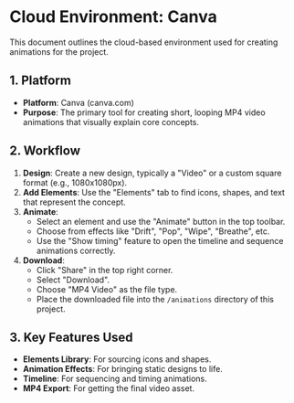 # Cloud Environment: Canva

This document outlines the cloud-based environment used for creating animations for the project.

## 1. Platform

*   **Platform**: Canva (canva.com)
*   **Purpose**: The primary tool for creating short, looping MP4 video animations that visually explain core concepts.

## 2. Workflow

1.  **Design**: Create a new design, typically a "Video" or a custom square format (e.g., 1080x1080px).
2.  **Add Elements**: Use the "Elements" tab to find icons, shapes, and text that represent the concept.
3.  **Animate**:
    *   Select an element and use the "Animate" button in the top toolbar.
    *   Choose from effects like "Drift", "Pop", "Wipe", "Breathe", etc.
    *   Use the "Show timing" feature to open the timeline and sequence animations correctly.
4.  **Download**:
    *   Click "Share" in the top right corner.
    *   Select "Download".
    *   Choose "MP4 Video" as the file type.
    *   Place the downloaded file into the `/animations` directory of this project.

## 3. Key Features Used

*   **Elements Library**: For sourcing icons and shapes.
*   **Animation Effects**: For bringing static designs to life.
*   **Timeline**: For sequencing and timing animations.
*   **MP4 Export**: For getting the final video asset.
